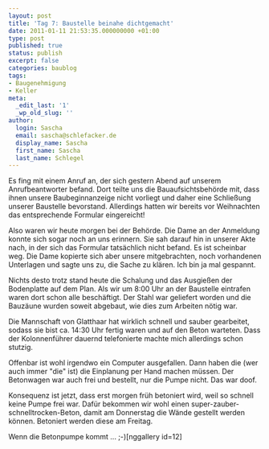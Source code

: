 ```yaml
---
layout: post
title: 'Tag 7: Baustelle beinahe dichtgemacht'
date: 2011-01-11 21:53:35.000000000 +01:00
type: post
published: true
status: publish
excerpt: false
categories: baublog
tags:
- Baugenehmigung
- Keller
meta:
  _edit_last: '1'
  _wp_old_slug: ''
author:
  login: Sascha
  email: sascha@schlefacker.de
  display_name: Sascha
  first_name: Sascha
  last_name: Schlegel
---
```

<p>Es fing mit einem Anruf an, der sich gestern Abend auf unserem Anrufbeantworter befand. Dort teilte uns die Bauaufsichtsbehörde mit, dass ihnen unsere Baubeginnanzeige nicht vorliegt und daher eine Schließung unserer Baustelle bevorstand. Allerdings hatten wir bereits vor Weihnachten das entsprechende Formular eingereicht!</p>
<p>Also waren wir heute morgen bei der Behörde. Die Dame an der Anmeldung konnte sich sogar noch an uns erinnern. Sie sah darauf hin in unserer Akte nach, in der sich das Formular tatsächlich nicht befand. Es ist scheinbar weg. Die Dame kopierte sich aber unsere mitgebrachten, noch vorhandenen Unterlagen und sagte uns zu, die Sache zu klären. Ich bin ja mal gespannt.</p>
<p>Nichts desto trotz stand heute die Schalung und das Ausgießen der Bodenplatte auf dem Plan. Als wir um 8:00 Uhr an der Baustelle eintrafen waren dort schon alle beschäftigt. Der Stahl war geliefert worden und die Bauzäune wurden soweit abgebaut, wie dies zum Arbeiten nötig war.</p>
<p>Die Mannschaft von Glatthaar hat wirklich schnell und sauber gearbeitet, sodass sie bist ca. 14:30 Uhr fertig waren und auf den Beton warteten. Dass der Kolonnenführer dauernd telefonierte machte mich allerdings schon stutzig.</p>
<p>Offenbar ist wohl irgendwo ein Computer ausgefallen. Dann haben die (wer auch immer "die" ist) die Einplanung per Hand machen müssen. Der Betonwagen war auch frei und bestellt, nur die Pumpe nicht. Das war doof.</p>
<p>Konsequenz ist jetzt, dass erst morgen früh betoniert wird, weil so schnell keine Pumpe frei war. Dafür bekommen wir wohl einen super-zauber-schnelltrocken-Beton, damit am Donnerstag die Wände gestellt werden können. Betoniert werden diese am Freitag.</p>
<p>Wenn die Betonpumpe kommt ... ;-)[nggallery id=12]</p>
